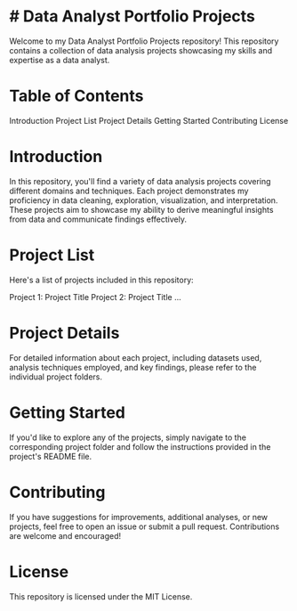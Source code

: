 # # Data Analyst Portfolio Projects
Welcome to my Data Analyst Portfolio Projects repository! This repository contains a collection of data analysis projects showcasing my skills and expertise as a data analyst.

# Table of Contents
Introduction
Project List
Project Details
Getting Started
Contributing
License

# Introduction
In this repository, you'll find a variety of data analysis projects covering different domains and techniques. Each project demonstrates my proficiency in data cleaning, exploration, visualization, and interpretation. These projects aim to showcase my ability to derive meaningful insights from data and communicate findings effectively.

# Project List
Here's a list of projects included in this repository:

Project 1: Project Title
Project 2: Project Title
...
# Project Details
For detailed information about each project, including datasets used, analysis techniques employed, and key findings, please refer to the individual project folders.

# Getting Started
If you'd like to explore any of the projects, simply navigate to the corresponding project folder and follow the instructions provided in the project's README file.

# Contributing
If you have suggestions for improvements, additional analyses, or new projects, feel free to open an issue or submit a pull request. Contributions are welcome and encouraged!

# License
This repository is licensed under the MIT License.
